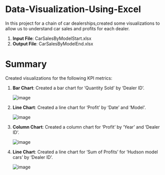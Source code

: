 # Data-Visualization-Using-Excel


In this project for a chain of car dealerships,created some visualizations to allow us to understand car sales and profits for each dealer.


1. **Input File**: CarSalesByModelStart.xlsx
2. **Output File**: CarSalesByModelEnd.xlsx


<h1>Summary</h1>

Created visualizations for the following KPI metrics:

1. **Bar Chart**: Created a bar chart for ‘Quantity Sold’ by ‘Dealer ID’.

     ![image](https://user-images.githubusercontent.com/121084757/213355074-209427fc-9e3a-423d-8e09-9dd7af9c8733.png)

2. **Line Chart**: Created a line chart for ‘Profit’ by ‘Date’ and ‘Model'.

     ![image](https://user-images.githubusercontent.com/121084757/213355217-0602d8b3-bc9b-40b5-a3bd-432baee27af5.png)
     
3. **Column Chart**: Created a column chart for ‘Profit’ by ‘Year’ and ‘Dealer ID’.

     ![image](https://user-images.githubusercontent.com/121084757/213355332-4770b50f-9333-4487-a03c-86702fd3a6e9.png)
     
4. **Line Chart**: Created a line chart for ‘Sum of Profits’ for ‘Hudson model cars’ by ‘Dealer ID’.

     ![image](https://user-images.githubusercontent.com/121084757/213355575-992a8da0-340b-42aa-a4da-2fe9744b7f11.png)

